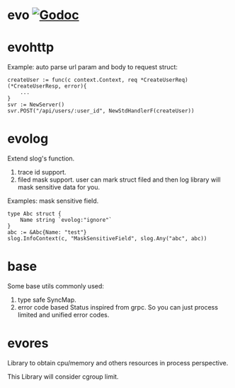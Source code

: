 # evo [![Godoc](https://godoc.org/github.com/ethanvc/evo?status.svg)](https://godoc.org/github.com/ethanvc/evo)
# evohttp
Example: auto parse url param and body to request struct:
```golang
createUser := func(c context.Context, req *CreateUserReq)(*CreateUserResp, error){
	...
}
svr := NewServer()
svr.POST("/api/users/:user_id", NewStdHandlerF(createUser))
```

# evolog
Extend slog's function.
1. trace id support.
2. filed mask support. user can mark struct filed and then log library will mask sensitive data for you.

Examples: mask sensitive field.
```golang
type Abc struct {
    Name string `evolog:"ignore"`
}
abc := &Abc{Name: "test"}
slog.InfoContext(c, "MaskSensitiveField", slog.Any("abc", abc))
```

# base
Some base utils commonly used:
1. type safe SyncMap.
2. error code based Status inspired from grpc. So you can just process limited and unified error codes.

# evores
Library to obtain cpu/memory and others resources in process perspective.

This Library will consider cgroup limit.


